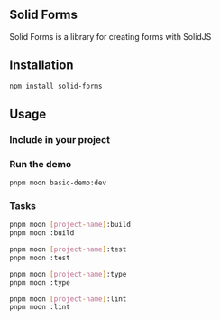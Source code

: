 ## Solid Forms

Solid Forms is a library for creating forms with SolidJS

## Installation

```bash
npm install solid-forms
```

## Usage

### Include in your project

### Run the demo

```bash
pnpm moon basic-demo:dev
```

### Tasks

```bash
pnpm moon [project-name]:build
pnpm moon :build

pnpm moon [project-name]:test
pnpm moon :test

pnpm moon [project-name]:type
pnpm moon :type

pnpm moon [project-name]:lint
pnpm moon :lint
```
